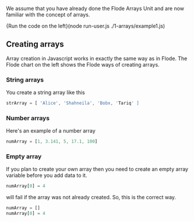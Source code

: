 We assume that you have already done the Flode Arrays Unit and are now familiar with the concept of arrays.

{Run the code on the left}(node run-user.js ./1-arrays/example1.js)

## Creating arrays
Array creation in Javascript works in exactly the same way as in Flode. The Flode chart on the left shows the Flode ways of creating arrays.

### String arrays
You create a string array like this

```javascript
strArray = [ 'Alice', 'Shahneila', 'Bobx, 'Tariq' ]
```

### Number arrays
Here's an example of a number array

```javascript
numArray = [1, 3.141, 5, 17.1, 100]
```

### Empty array
If you plan to create your own array then you need to create an empty array variable before you add data to it.

```javascript
numArray[0] = 4
```

will fail if the array was not already created. So, this is the correct way.

```javascript
numArray = []
numArray[0] = 4
```

